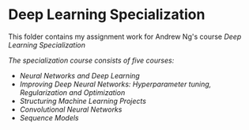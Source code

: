 # Deep Learning Specialization
This folder contains my assignment work for Andrew Ng's course <i>Deep Learning Specialization<i/>

The specialization course consists of five courses:

  * Neural Networks and Deep Learning  
  * Improving Deep Neural Networks: Hyperparameter tuning, Regularization and Optimization
  * Structuring Machine Learning Projects
  * Convolutional Neural Networks
  * Sequence Models
